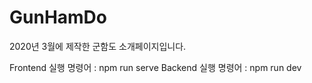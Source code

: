 # GunHamDo
2020년 3월에 제작한 군함도 소개페이지입니다.

Frontend 실행 명령어 : npm run serve 
Backend 실행 명령어 : npm run dev
